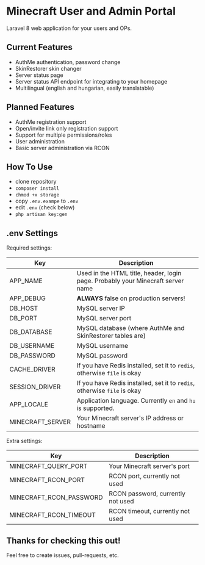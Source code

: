 # Minecraft User and Admin Portal

Laravel 8 web application for your users and OPs.

## Current Features 
- AuthMe authentication, password change
- SkinRestorer skin changer
- Server status page
- Server status API endpoint for integrating to your homepage
- Multilingual (english and hungarian, easily translatable)

## Planned Features
- AuthMe registration support
- Open/invite link only registration support
- Support for multiple permissions/roles
- User administration
- Basic server administration via RCON


## How To Use
- clone repository
- `composer install`
- `chmod +x storage`
- copy `.env.exampe` to `.env`
- edit `.env` (check below)
- `php artisan key:gen`

## .env Settings

Required settings:

| Key | Description |
| --- | ----------- |
| APP_NAME | Used in the HTML title, header, login page. Probably your Minecraft server name |
| APP_DEBUG | **ALWAYS** false on production servers! |
| DB_HOST | MySQL server IP |
| DB_PORT | MySQL server port |
| DB_DATABASE | MySQL database (where AuthMe and SkinRestorer tables are) |
| DB_USERNAME | MySQL username |
| DB_PASSWORD | MySQL password |
| CACHE_DRIVER | If you have Redis installed, set it to `redis`, otherwise `file` is okay |
| SESSION_DRIVER | If you have Redis installed, set it to `redis`, otherwise `file` is okay |
| APP_LOCALE | Application language. Currently `en` and `hu` is supported.
| MINECRAFT_SERVER | Your Minecraft server's IP address or hostname |

Extra settings:

| Key | Description |
| --- | ----------- |
| MINECRAFT_QUERY_PORT | Your Minecraft server's port |
| MINECRAFT_RCON_PORT | RCON port, currently not used |
| MINECRAFT_RCON_PASSWORD | RCON password, currently not used |
| MINECRAFT_RCON_TIMEOUT | RCON timeout, currently not used |

## Thanks for checking this out!

Feel free to create issues, pull-requests, etc.
